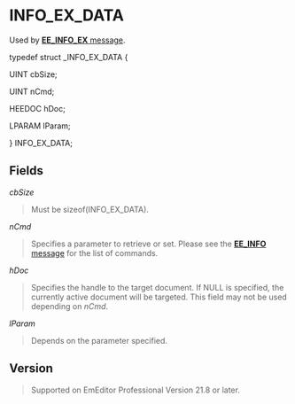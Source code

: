# INFO\_EX\_DATA

Used by [**EE\_INFO\_EX** message](../message/ee_info_ex).

typedef struct \_INFO\_EX\_DATA {

UINT cbSize;

UINT nCmd;

HEEDOC hDoc;

LPARAM lParam;

} INFO\_EX\_DATA;

## Fields

_cbSize_

> Must be sizeof(INFO\_EX\_DATA).

_nCmd_

> Specifies a parameter to retrieve or set. Please see the
> [**EE\_INFO** message](../message/ee_info) for the list of commands.

_hDoc_

> Specifies the handle to the target document. If NULL is specified, the currently active document will be targeted. This field may not be used depending on _nCmd_.

_lParam_

> Depends on the parameter specified.

## Version

> Supported on EmEditor Professional Version 21.8 or later.

